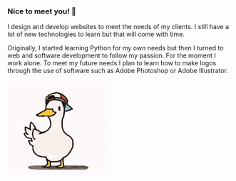 ### Nice to meet you! 👋

<!--
**carl-fg/carl-fg** is a ✨ _special_ ✨ repository because its `README.md` (this file) appears on your GitHub profile.

Here are some ideas to get you started:

- 🔭 I’m currently working on ...
- 🌱 I’m currently learning ...
- 👯 I’m looking to collaborate on ...
- 🤔 I’m looking for help with ...
- 💬 Ask me about ...
- 📫 How to reach me: ...
- 😄 Pronouns: ...
- ⚡ Fun fact: ...
-->

I design and develop websites to meet the needs of my clients. I still have a lot of new technologies to learn but that will come with time.

Originally, I started learning Python for my own needs but then I turned to web and software development to follow my passion. For the moment I work alone. To meet my future needs I plan to learn how to make logos through the use of software such as Adobe Photoshop or Adobe Illustrator.

![Cover](https://github.com/carl-fg/carl-fg/blob/main/img/duck-dance.gif)
